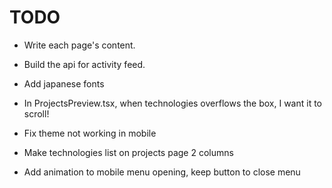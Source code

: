 # TODO

- Write each page's content.

- Build the api for activity feed.

- Add japanese fonts

- In ProjectsPreview.tsx, when technologies overflows the box, I want it to scroll!

- Fix theme not working in mobile

- Make technologies list on projects page 2 columns

- Add animation to mobile menu opening, keep button to close menu